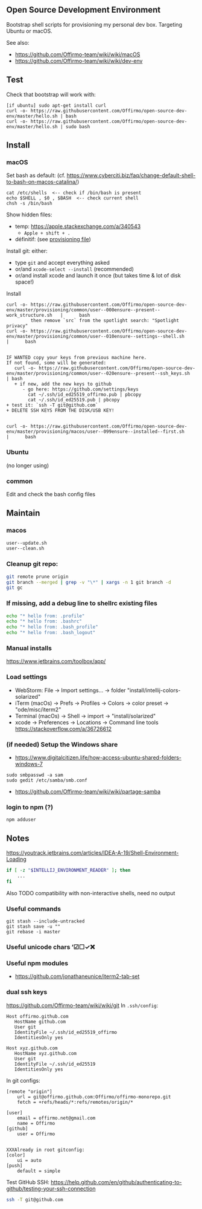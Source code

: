## Open Source Development Environment

Bootstrap shell scripts for provisioning my personal dev box. Targeting Ubuntu or macOS.

See also:
* https://github.com/Offirmo-team/wiki/wiki/macOS
* https://github.com/Offirmo-team/wiki/wiki/dev-env


## Test

Check that bootstrap will work with:

```
[if ubuntu] sudo apt-get install curl
curl -o- https://raw.githubusercontent.com/Offirmo/open-source-dev-env/master/hello.sh | bash
curl -o- https://raw.githubusercontent.com/Offirmo/open-source-dev-env/master/hello.sh | sudo bash
```


## Install

### macOS

Set bash as default: (cf. <https://www.cyberciti.biz/faq/change-default-shell-to-bash-on-macos-catalina/>)
```
cat /etc/shells  <-- check if /bin/bash is present
echo $SHELL , $0 , $BASH  <-- check current shell
chsh -s /bin/bash
```

Show hidden files:
* temp: <https://apple.stackexchange.com/a/340543>
  * `Apple + shift + .`
* définitif: (see [provisioning file](./provisioning/macos/user--100ensure--settings.sh))

Install git: either:
- type `git` and accept everything asked
- or/and `xcode-select --install` (recommended)
- or/and install xcode and launch it once (but takes time & lot of disk space!)

Install
```
curl -o- https://raw.githubusercontent.com/Offirmo/open-source-dev-env/master/provisioning/common/user--000ensure--present--work_structure.sh   |      bash
         then remove `src` from the spotlight search: "Spotlight privacy"
curl -o- https://raw.githubusercontent.com/Offirmo/open-source-dev-env/master/provisioning/common/user--010ensure--settings--shell.sh           |      bash


IF WANTED copy your keys from previous machine here.
If not found, some will be generated:
   curl -o- https://raw.githubusercontent.com/Offirmo/open-source-dev-env/master/provisioning/common/user--020ensure--present--ssh_keys.sh      | bash
   + if new, add the new keys to github
      - go here: https://github.com/settings/keys
        cat ~/.ssh/id_ed25519_offirmo.pub | pbcopy
        cat ~/.ssh/id_ed25519.pub | pbcopy
+ test it: `ssh -T git@github.com`
+ DELETE SSH KEYS FROM THE DISK/USB KEY!


curl -o- https://raw.githubusercontent.com/Offirmo/open-source-dev-env/master/provisioning/macos/user--099ensure--installed--first.sh           |      bash

```

### Ubuntu
(no longer using)

### common
Edit and check the bash config files


## Maintain

### macos

```bash
user--update.sh
user--clean.sh
```

### Cleanup git repo:

```bash
git remote prune origin
git branch --merged | grep -v "\*" | xargs -n 1 git branch -d
git gc
```

### If missing, add a debug line to shellrc existing files
```bash
echo "* hello from: .profile"
echo "* hello from: .bashrc"
echo "* hello from: .bash_profile"
echo "* hello from: .bash_logout"
```

### Manual installs
https://www.jetbrains.com/toolbox/app/

### Load settings
* WebStorm: File -> Import settings... -> folder "install/intellij-colors-solarized"
* iTerm (macOs) -> Prefs -> Profiles -> Colors -> color preset -> "ode/misc/iterm2"
* Terminal (macOs) -> Shell -> import -> "install/solarized"
* xcode -> Preferences -> Locations -> Command line tools  https://stackoverflow.com/a/36726612

### (if needed) Setup the Windows share
* https://www.digitalcitizen.life/how-access-ubuntu-shared-folders-windows-7
```
sudo smbpasswd -a sam
sudo gedit /etc/samba/smb.conf
```
* https://github.com/Offirmo-team/wiki/wiki/partage-samba

### login to npm (?)
```
npm adduser
```



## Notes

https://youtrack.jetbrains.com/articles/IDEA-A-19/Shell-Environment-Loading
```bash
if [ -z "$INTELLIJ_ENVIRONMENT_READER" ]; then
	...
fi
```

Also TODO compatibility with non-interactive shells, need no output

### Useful commands
```
git stash --include-untracked
git stash save -u ""
git rebase -i master
```

### Useful unicode chars ’☑☐✓❌

### Useful npm modules
* https://github.com/jonathaneunice/iterm2-tab-set

### dual ssh keys
https://github.com/Offirmo-team/wiki/wiki/git
In `.ssh/config`:

```
Host offirmo.github.com
   HostName github.com
   User git
   IdentityFile ~/.ssh/id_ed25519_offirmo
   IdentitiesOnly yes

Host xyz.github.com
   HostName xyz.github.com
   User git
   IdentityFile ~/.ssh/id_ed25519
   IdentitiesOnly yes
```

In git configs:
```
[remote "origin"]
	url = git@offirmo.github.com:Offirmo/offirmo-monorepo.git
	fetch = +refs/heads/*:refs/remotes/origin/*

[user]
	email = offirmo.net@gmail.com
	name = Offirmo
[github]
	user = Offirmo


XXXAlready in root gitconfig:
[color]
	ui = auto
[push]
	default = simple
```

Test GitHub SSH: https://help.github.com/en/github/authenticating-to-github/testing-your-ssh-connection
```bash
ssh -T git@github.com
```
